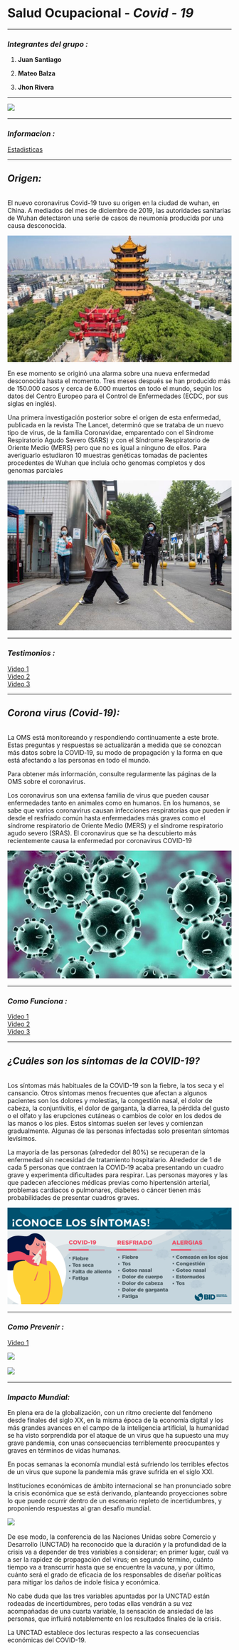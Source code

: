 # Salud Ocupacional - _Covid - 19_

***

### _Integrantes del grupo :_

1. **Juan Santiago**

1. **Mateo Balza**

1. **Jhon Rivera**

***

![](https://cdn.aarp.net/content/dam/aarp/health/conditions_treatments/2020/02/1140-corona-virus-image-esp.imgcache.rev8d27c5f734653f4c44d2796922cf7794.jpg)

***
### _Informacion :_
[Estadisticas](https://news.google.com/covid19/map?hl=es-419&mid=/m/01ls2&gl=CO&ceid=CO:es-419)

***

## ***Origen:***
<br>
El nuevo coronavirus Covid-19 tuvo su origen en la ciudad de wuhan, en China. A mediados del mes de diciembre de 2019, las autoridades sanitarias de Wuhan detectaron una serie de casos de neumonía producida por una causa desconocida.

![](/Imagenes/imagen4.jpg)

En ese momento se originó una alarma sobre una nueva enfermedad desconocida hasta el momento. Tres meses después se han producido más de 150.000 casos y cerca de 6.000 muertos en todo el mundo, según los datos del Centro Europeo para el Control de Enfermedades (ECDC, por sus siglas en inglés).


Una primera investigación posterior sobre el origen de esta enfermedad, publicada en la revista The Lancet, determinó que se trataba de un nuevo tipo de virus, de la familia Coronavidae, emparentado con el Síndrome Respiratorio Agudo Severo (SARS) y con el Síndrome Respiratorio de Oriente Medio (MERS) pero que no es igual a ninguno de ellos. Para averiguarlo estudiaron 10 muestras genéticas tomadas de pacientes procedentes de Wuhan que incluía ocho genomas completos y dos genomas parciales

![](/Imagenes/imagen3.jpeg)

***

### _Testimonios :_
[Video 1](https://www.youtube.com/watch?v=uv8BlsdtP6Y)<br>
[Video 2](https://www.youtube.com/watch?v=iaLrlfAZrOA)<br>
[Video 3](https://www.youtube.com/watch?v=DrIy5fHtSO0)

***

## ***Corona virus (Covid-19):***

<br>La OMS está monitoreando y respondiendo continuamente a este brote. Estas preguntas y respuestas se actualizarán a medida que se conozcan más datos sobre la COVID‑19, su modo de propagación y la forma en que está afectando a las personas en todo el mundo.

Para obtener más información, consulte regularmente las páginas de la OMS sobre el coronavirus.

Los coronavirus son una extensa familia de virus que pueden causar enfermedades tanto en animales como en humanos. En los humanos, se sabe que varios coronavirus causan infecciones respiratorias que pueden ir desde el resfriado común hasta enfermedades más graves como el síndrome respiratorio de Oriente Medio (MERS) y el síndrome respiratorio agudo severo (SRAS). El coronavirus que se ha descubierto más recientemente causa la enfermedad por coronavirus COVID-19

![](/Imagenes/imagen1.jpg)

***

### _Como Funciona :_
[Video 1](https://www.youtube.com/watch?v=FrlpMx0Kzfw)<br>
[Video 2](https://www.youtube.com/watch?v=GU67Z63wOJ4)<br>
[Video 3](https://www.youtube.com/watch?v=xafPqcy3lwk)

***

## ***¿Cuáles son los síntomas de la COVID-19?***
<br>Los síntomas más habituales de la COVID-19 son la fiebre, la tos seca y el cansancio. Otros síntomas menos frecuentes que afectan a algunos pacientes son los dolores y molestias, la congestión nasal, el dolor de cabeza, la conjuntivitis, el dolor de garganta, la diarrea, la pérdida del gusto o el olfato y las erupciones cutáneas o cambios de color en los dedos de las manos o los pies. Estos síntomas suelen ser leves y comienzan gradualmente. Algunas de las personas infectadas solo presentan síntomas levísimos.

La mayoría de las personas (alrededor del 80%) se recuperan de la enfermedad sin necesidad de tratamiento hospitalario. Alrededor de 1 de cada 5 personas que contraen la COVID‑19 acaba presentando un cuadro grave y experimenta dificultades para respirar. Las personas mayores y las que padecen afecciones médicas previas como hipertensión arterial, problemas cardiacos o pulmonares, diabetes o cáncer tienen más probabilidades de presentar cuadros graves.

![](/Imagenes/imagen2.png)

***

### _Como Prevenir :_
[Video 1](https://www.youtube.com/watch?v=UbfJIx0nQ7A)

![](https://www.unionguanajuato.mx/sites/default/files/styles/galeria/public/field/image/coronavirus-covid-19-para-ninos.jpg?itok=goD9nVUG)

![](https://encrypted-tbn0.gstatic.com/images?q=tbn%3AANd9GcS35Mfw5in5bLp5PNcafRQ7_cidCsum5ffRqQTKzjVNJKOkCb7U&usqp=CAU)
***

### _Impacto Mundial:_

En plena era de la globalización, con un ritmo creciente del fenómeno desde finales del siglo XX, en la misma época de la economía digital y los más grandes avances en el campo de la inteligencia artificial, la humanidad se ha visto sorprendida por el ataque de un virus que ha supuesto una muy grave pandemia, con unas consecuencias terriblemente preocupantes y graves en términos de vidas humanas.

En pocas semanas la economía mundial está sufriendo los terribles efectos de un virus que supone la pandemia más grave sufrida en el siglo XXI.

Instituciones económicas de ámbito internacional se han pronunciado sobre la crisis económica que se está derivando, planteando proyecciones sobre lo que puede ocurrir dentro de un escenario repleto de incertidumbres, y proponiendo respuestas al gran desafío mundial.

![](/Imagenes/descarga.png)

De ese modo, la conferencia de las Naciones Unidas sobre Comercio y Desarrollo (UNCTAD) ha reconocido que la duración y la profundidad de la crisis va a depender de tres variables a considerar; en primer lugar, cuál va a ser la rapidez de propagación del virus; en segundo término, cuánto tiempo va a transcurrir hasta que se encuentre la vacuna, y por último, cuánto será el grado de eficacia de los responsables de diseñar políticas para mitigar los daños de índole física y económica.

No cabe duda que las tres variables apuntadas por la UNCTAD están rodeadas de incertidumbres, pero todas ellas vendrán a su vez acompañadas de una cuarta variable, la sensación de ansiedad de las personas, que influirá notablemente en los resultados finales de la crisis.

La UNCTAD establece dos lecturas respecto a las consecuencias económicas del COVID-19.


